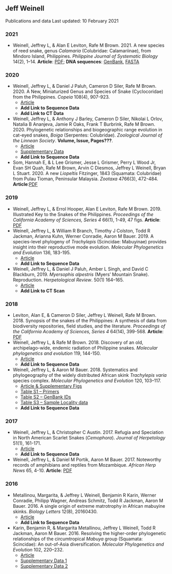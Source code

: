 ## Jeff Weinell
 Publications and data
 Last updated: 10 February 2021


### 2021
 - Weinell, Jeffrey L, & Alan E Leviton, Rafe M Brown. 2021. A new species of reed snake, genus *Calamaria* (Colubridae: Calamariinae), from Mindoro Island, Philippines. *Philippine Journal of Systematic Biology* 14(2), 1–14. 
**Article**: [PDF](https://github.com/JeffWeinell/publications/raw/main/papers/Weinell-et-al_2021_Calamaria-alcalai.pdf); **DNA sequences**: [GenBank](https://github.com/JeffWeinell/publications/raw/main/data/Weinell-et-al_2021_Calamaria-alcalai_DNA-sequences.gb), [FASTA](https://github.com/JeffWeinell/publications/raw/main/data/Weinell-et-al_2021_Calamaria-alcalai_DNA-sequences.fas)

### 2020
 - Weinell, Jeffrey L, & Daniel J Paluh, Cameron D Siler, Rafe M Brown. 2020. A New, Miniaturized Genus and Species of Snake (Cyclocoridae) from the Philippines. *Copeia* 108(4), 907-923.
   - [Article](https://github.com/JeffWeinell/publications/raw/main/papers/Weinell-et-al_2020_Levitonius.pdf)
   - **Add Link to Sequence Data**
   - **Add Link to CT Data**
 - Weinell, Jeffrey L, & Anthony J Barley, Cameron D Siler, Nikolai L Orlov, Natalia B Ananjeva, Jamie R Oaks, Frank T Burbrink, Rafe M Brown. 2020. Phylogenetic relationships and biogeographic range evolution in cat-eyed snakes, *Boiga* (Serpentes: Colubridae). *Zoological Journal of the Linnean Society*. **Volume, Issue, Pages???**.
   - [Article](https://github.com/JeffWeinell/publications/raw/main/papers/Weinell-et-al-2020_Boiga-Biogeography_ZJLS_Advance-Article.pdf)
   - [Supplementary Data](https://github.com/JeffWeinell/publications/raw/main/data/Weinell_Boiga_ZJLS_zlaa090_SupplementaryData_GENBANK_IDs_CORRECTED.pdf)
   - **Add Link to Sequence Data**
 - Som, Hannah E, & L Lee Grismer, Jesse L Grismer, Perry L Wood Jr, Evan SH Quah, Rafe M Brown, Arvin C Diesmos, Jeffrey L Weinell, Bryan L Stuart. 2020. A new *Liopeltis* Fitzinger, 1843 (Squamata: Colubridae) from Pulau Tioman, Peninsular Malaysia. *Zootaxa* 4766(3), 472-484.
**Article**:[PDF](https://github.com/JeffWeinell/publications/raw/main/papers/Som-et-al_2020_Liopeltis-tiomanica.pdf)

### 2019
 - Weinell, Jeffrey L, & Errol Hooper, Alan E Leviton, Rafe M Brown. 2019. Illustrated Key to the Snakes of the Philippines. *Proceedings of the California Academy of Sciences, Series 4* 66(1), 1-49, 47 figs.
**Article**: [PDF](https://github.com/JeffWeinell/publications/raw/main/papers/Weinell-et-al_2019c_Illustrated-Key-to-Philippine-Snakes_Final-Version_HQ.pdf)
 - Weinell, Jeffrey L, & William R Branch, Timothy J Colston, Todd R Jackman, Arianna Kuhn, Werner Conradie, Aaron M Bauer. 2019. A species-level phylogeny of *Trachylepis* (Scincidae: Mabuyinae) provides insight into their reproductive mode evolution. *Molecular Phylogenetics and Evolution* 136, 183-195.
   - [Article](https://github.com/JeffWeinell/publications/raw/main/papers/Weinell-et-al_2019b_Trachylepis_FinalVersion.pdf)
   - **Add Link to Sequence Data**
 - Weinell, Jeffrey L, & Daniel J Paluh, Amber L Singh, and David C Blackburn, 2019. *Myersophis alpestris* (Myers’ Mountain Snake). Reproduction. *Herpetological Review*. 50(1) 164–165.
   - [Article](https://github.com/JeffWeinell/publications/raw/main/papers/Weinell-et-al_2019a_Myersophis-alpestris_reproduction_HerpReview.pdf)
   - **Add Link to CT Scan**

### 2018
 - Leviton, Alan E, & Cameron D Siler, Jeffrey L Weinell, Rafe M Brown. 2018. Synopsis of the snakes of the Philippines: A synthesis of data from biodiversity repositories, field studies, and the literature. *Proceedings of the California Academy of Sciences, Series 4* 64(14), 399-568.
**Article**: [PDF](https://github.com/JeffWeinell/publications/raw/main/papers/Leviton-et-al_2018_SynopsisPhilippineSnakes.pdf)
 - Weinell, Jeffrey L, & Rafe M Brown. 2018. Discovery of an old, archipelago-wide, endemic radiation of Philippine snakes. *Molecular phylogenetics and evolution* 119, 144-150.
   - [Article](https://github.com/JeffWeinell/publications/raw/main/papers/Weinell-&-Brown_2018_Cyclocorinae.pdf)
   - **Add Link to Sequence Data**
 - Weinell, Jeffrey L, & Aaron M Bauer. 2018. Systematics and phylogeography of the widely distributed African skink *Trachylepis varia* species complex. *Molecular Phylogenetics and Evolution* 120, 103–117.
   - [Article & Supplementary Figs](https://github.com/JeffWeinell/publications/raw/main/papers/Weinell2018_Trachylepis-varia_MPE_Final_WithSupplementary.pdf)
   - [Table S1 – Primers](https://github.com/JeffWeinell/publications/raw/main/data/Weinell2018_Trachylepis-varia_MPE_TableS1_primers.pdf)
   - [Table S2 – GenBank IDs](https://github.com/JeffWeinell/publications/raw/main/data/Weinell2018_Trachylepis-varia_MPE_TableS2_genbank.pdf)
   - [Table S3 – Sample Locality data](https://github.com/JeffWeinell/publications/raw/main/data/Weinell2018_Trachylepis-varia_MPE_TableS3_LocalityData.pdf)
   - **Add Link to Sequence Data**

### 2017
 - Weinell, Jeffrey L, & Christopher C Austin. 2017. Refugia and Speciation in North American Scarlet Snakes (*Cemophora*). *Journal of Herpetology* 51(1), 161-171.
   - [Article](https://github.com/JeffWeinell/publications/raw/main/papers/Weinell-&-Austin_2017_Cemophora.pdf)
   - **Add Link to Sequence Data**
 - Weinell, Jeffrey L, & Daniel M Portik, Aaron M Bauer. 2017. Noteworthy records of amphibians and reptiles from Mozambique. *African Herp News* 65, 4-10.
**Article**: [PDF](https://github.com/JeffWeinell/publications/raw/main/papers/Weinell-et-al_2017_MozambiqueNote.pdf)

### 2016
 - Metallinou, Margarita, & Jeffrey L Weinell, Benjamin R Karin, Werner Conradie, Philipp Wagner, Andreas Schmitz, Todd R Jackman, Aaron M Bauer. 2016. A single origin of extreme matrotrophy in African mabuyine skinks. *Biology Letters* 12(8), 20160430.
   - [Article](https://github.com/JeffWeinell/publications/raw/main/papers/Metallinou-et-al_2016.pdf)
   - **Add Link to Sequence Data**
 - Karin, Benjamin R, & Margarita Metallinou, Jeffrey L Weinell, Todd R Jackman, Aaron M Bauer. 2016. Resolving the higher-order phylogenetic relationships of the circumtropical *Mabuya* group (Squamata: Scincidae): An out-of-Asia diversification. *Molecular Phylogenetics and Evolution* 102, 220–232.
   - [Article](https://github.com/JeffWeinell/publications/raw/main/papers/Karin-et-al_2016_Mabuya-group.pdf)
   - [Supplementary Data 1](https://github.com/JeffWeinell/publications/raw/main/data/Karin-et-al_2016_SupplementaryData1.pdf)
   - [Supplementary Data 2](https://github.com/JeffWeinell/publications/raw/main/data/Karin-et-al_2016_SupplementaryData2.xlsx)




